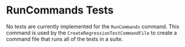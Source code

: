 # RunCommands Tests #

No tests are currently implemented for the `RunCommands` command.
This command is used by the `CreateRegressionTestCommandFile` to create a command file
that runs all of the tests in a suite.
